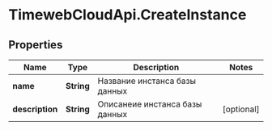 # TimewebCloudApi.CreateInstance

## Properties

Name | Type | Description | Notes
------------ | ------------- | ------------- | -------------
**name** | **String** | Название инстанса базы данных | 
**description** | **String** | Описанеие инстанса базы данных | [optional] 


